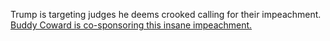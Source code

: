 Trump is targeting judges he deems crooked calling for their impeachment. [Buddy Coward is co-sponsoring this insane impeachment.](https://www.reddit.com/r/savannah/comments/1jecj72/your_friend_buddy_carter_is_a_cosponsor_of_his/)

